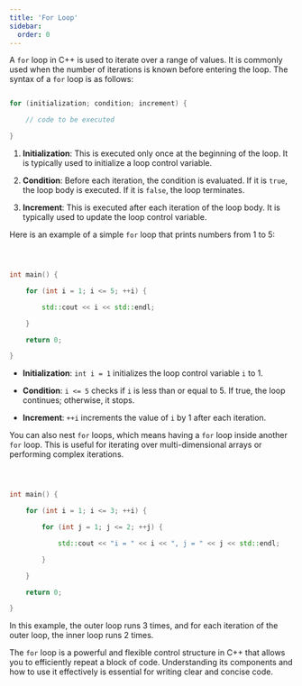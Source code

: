 ```yaml
---
title: 'For Loop'
sidebar:
  order: 0
---
```


 A `for` loop in C++ is used to iterate over a range of values. It is commonly used when the number of iterations is known before entering the loop. The syntax of a `for` loop is as follows:



```cpp

for (initialization; condition; increment) {

    // code to be executed

}

```





1. **Initialization**: This is executed only once at the beginning of the loop. It is typically used to initialize a loop control variable.

2. **Condition**: Before each iteration, the condition is evaluated. If it is `true`, the loop body is executed. If it is `false`, the loop terminates.

3. **Increment**: This is executed after each iteration of the loop body. It is typically used to update the loop control variable.





Here is an example of a simple `for` loop that prints numbers from 1 to 5:



```cpp



int main() {

    for (int i = 1; i <= 5; ++i) {

        std::cout << i << std::endl;

    }

    return 0;

}

```





- **Initialization**: `int i = 1` initializes the loop control variable `i` to 1.

- **Condition**: `i <= 5` checks if `i` is less than or equal to 5. If true, the loop continues; otherwise, it stops.

- **Increment**: `++i` increments the value of `i` by 1 after each iteration.





You can also nest `for` loops, which means having a `for` loop inside another `for` loop. This is useful for iterating over multi-dimensional arrays or performing complex iterations.



```cpp



int main() {

    for (int i = 1; i <= 3; ++i) {

        for (int j = 1; j <= 2; ++j) {

            std::cout << "i = " << i << ", j = " << j << std::endl;

        }

    }

    return 0;

}

```



In this example, the outer loop runs 3 times, and for each iteration of the outer loop, the inner loop runs 2 times.



The `for` loop is a powerful and flexible control structure in C++ that allows you to efficiently repeat a block of code. Understanding its components and how to use it effectively is essential for writing clear and concise code.